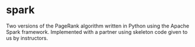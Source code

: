 # spark

Two versions of the PageRank algorithm written in Python using the Apache Spark framework. Implemented with a partner using skeleton code given to us by instructors.
